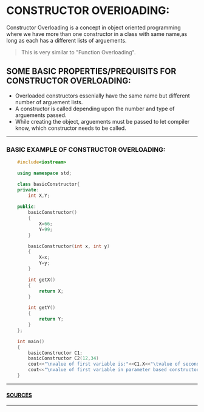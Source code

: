 # CONSTRUCTOR OVERlOADING:
Constructor Overloading is a concept in object oriented programming where we have more than one constructor in a class with same name,as long as each has a different lists of arguements. 
>This is very similar to "Function Overloading".

## SOME BASIC PROPERTIES/PREQUISITS FOR CONSTRUCTOR OVERLOADING:
* Overloaded constructors essenially have the same name but different number of arguement lists.
* A constructor is called depending upon the number and type of arguements passed.
* While creating the object, arguements must be passed to let compiler know, which constructor needs to be called.

***


### BASIC EXAMPLE OF CONSTRUCTOR OVERLOADING:
```c++
    #include<iostream>

    using namespace std;

    class basicConstructor{
    private:
        int X,Y;
    
    public:
        basicConstructor()
        {
            X=66;
            Y=99;
        }

        basicConstructor(int x, int y)
        {
            X=x;
            Y=y;
        }

        int getX()
        {
            return X;
        }

        int getY()
        {
            return Y;
        }
    };

    int main()
    {
        basicConstructor C1;
        basicConstructor C2(12,34)
        cout<<"\nvalue of first variable is:"<<C1.X<<"\tvalue of second variable is:"<<C1.Y;
        cout<<"\nvalue of first variable in parameter based constructor:"<<C2.getX()<<"\nvalue of second variable in parameter based constructor:"<<C2.getY();
    }
```

***

#### [SOURCES](https://www.geeksforgeeks.org/)

***



